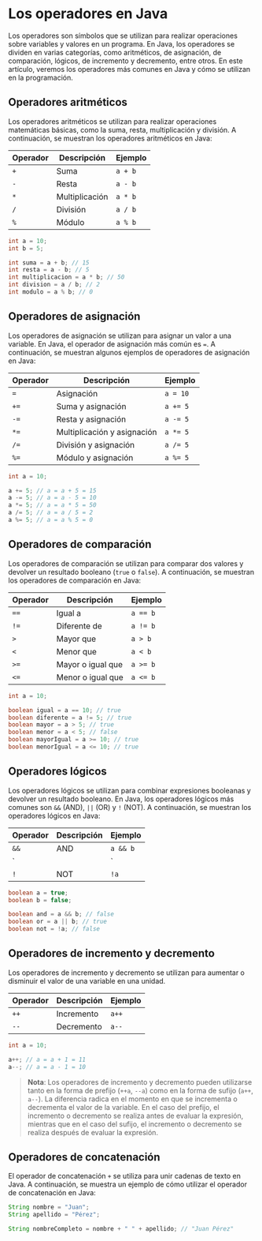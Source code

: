 # Los operadores en Java

Los operadores son símbolos que se utilizan para realizar operaciones sobre variables y valores en un programa. En Java,
los operadores se dividen en varias categorías, como aritméticos, de asignación, de comparación, lógicos, de incremento
y decremento, entre otros. En este artículo, veremos los operadores más comunes en Java y cómo se utilizan en la
programación.

## Operadores aritméticos

Los operadores aritméticos se utilizan para realizar operaciones matemáticas básicas, como la suma, resta,
multiplicación y división. A continuación, se muestran los operadores aritméticos en Java:

| Operador | Descripción    | Ejemplo |
|----------|----------------|---------|
| `+`      | Suma           | `a + b` |
| `-`      | Resta          | `a - b` |
| `*`      | Multiplicación | `a * b` |
| `/`      | División       | `a / b` |
| `%`      | Módulo         | `a % b` |

```java
int a = 10;
int b = 5;

int suma = a + b; // 15
int resta = a - b; // 5
int multiplicacion = a * b; // 50
int division = a / b; // 2
int modulo = a % b; // 0
``` 

## Operadores de asignación

Los operadores de asignación se utilizan para asignar un valor a una variable. En Java, el operador de asignación más
común es `=`. A continuación, se muestran algunos ejemplos de operadores de asignación en Java:

| Operador | Descripción                 | Ejemplo  |
|----------|-----------------------------|----------|
| `=`      | Asignación                  | `a = 10` |
| `+=`     | Suma y asignación           | `a += 5` |
| `-=`     | Resta y asignación          | `a -= 5` |
| `*=`     | Multiplicación y asignación | `a *= 5` |
| `/=`     | División y asignación       | `a /= 5` |
| `%=`     | Módulo y asignación         | `a %= 5` |

```java
int a = 10;

a += 5; // a = a + 5 = 15
a -= 5; // a = a - 5 = 10
a *= 5; // a = a * 5 = 50
a /= 5; // a = a / 5 = 2
a %= 5; // a = a % 5 = 0
```

## Operadores de comparación

Los operadores de comparación se utilizan para comparar dos valores y devolver un resultado booleano (`true` o `false`).
A continuación, se muestran los operadores de comparación en Java:

| Operador | Descripción          | Ejemplo |
|----------|----------------------|---------|
| `==`     | Igual a              | `a == b` |
| `!=`     | Diferente de         | `a != b` |
| `>`      | Mayor que            | `a > b`  |
| `<`      | Menor que            | `a < b`  |
| `>=`     | Mayor o igual que    | `a >= b` |
| `<=`     | Menor o igual que    | `a <= b` |

```java
int a = 10;

boolean igual = a == 10; // true
boolean diferente = a != 5; // true
boolean mayor = a > 5; // true
boolean menor = a < 5; // false
boolean mayorIgual = a >= 10; // true
boolean menorIgual = a <= 10; // true
```

## Operadores lógicos

Los operadores lógicos se utilizan para combinar expresiones booleanas y devolver un resultado booleano. En Java, los
operadores lógicos más comunes son `&&` (AND), `||` (OR) y `!` (NOT). A continuación, se muestran los operadores
lógicos en Java:

| Operador | Descripción | Ejemplo |
|----------|-------------|---------|
| `&&`     | AND         | `a && b` |
| `||`     | OR          | `a || b` |
| `!`      | NOT         | `!a`    |

```java
boolean a = true;
boolean b = false;

boolean and = a && b; // false
boolean or = a || b; // true
boolean not = !a; // false
```

## Operadores de incremento y decremento

Los operadores de incremento y decremento se utilizan para aumentar o disminuir el valor de una variable en una unidad.

| Operador | Descripción | Ejemplo |
|----------|-------------|---------|
| `++`     | Incremento  | `a++`   |
| `--`     | Decremento  | `a--`   |

```java
int a = 10;

a++; // a = a + 1 = 11
a--; // a = a - 1 = 10
```

> **Nota**: Los operadores de incremento y decremento pueden utilizarse tanto en la forma de prefijo (`++a`, `--a`) como
> en la forma de sufijo (`a++`, `a--`). La diferencia radica en el momento en que se incrementa o decrementa el valor de
> la variable. En el caso del prefijo, el incremento o decremento se realiza antes de evaluar la expresión, mientras que
> en el caso del sufijo, el incremento o decremento se realiza después de evaluar la expresión.

## Operadores de concatenación

El operador de concatenación `+` se utiliza para unir cadenas de texto en Java. A continuación, se muestra un ejemplo de
cómo utilizar el operador de concatenación en Java:

```java
String nombre = "Juan";
String apellido = "Pérez";

String nombreCompleto = nombre + " " + apellido; // "Juan Pérez"
```